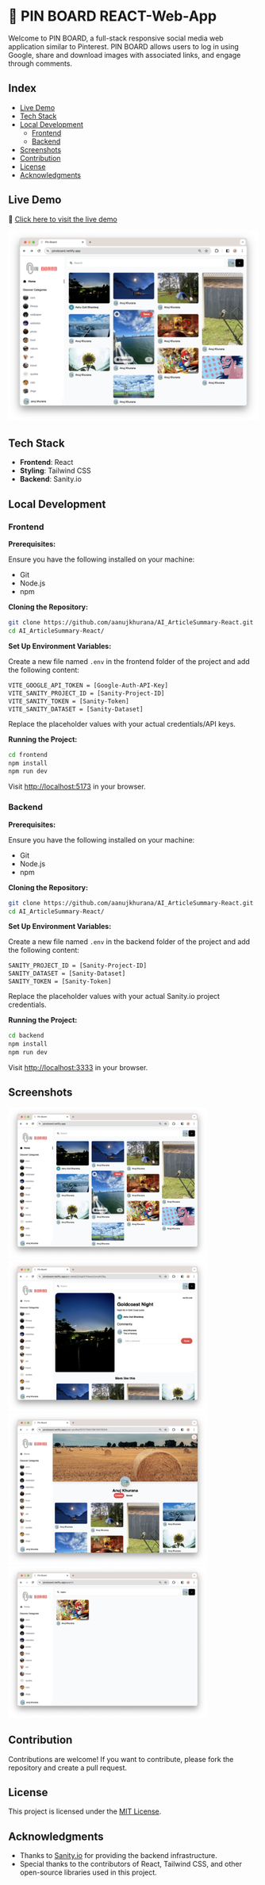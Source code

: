 # 📌 PIN BOARD REACT-Web-App

Welcome to PIN BOARD, a full-stack responsive social media web application similar to Pinterest. PIN BOARD allows users to log in using Google, share and download images with associated links, and engage through comments.

## Index
- [Live Demo](#live-demo)
- [Tech Stack](#tech-stack)
- [Local Development](#local-development)
  - [Frontend](#frontend)
  - [Backend](#backend)
- [Screenshots](#screenshots)
- [Contribution](#contribution)
- [License](#license)
- [Acknowledgments](#acknowledgments)

## Live Demo

🔗 [Click here to visit the live demo](https://pinsboard.netlify.app)

![Preview](/screenshots/img4.png)

## Tech Stack

- **Frontend**: React
- **Styling**: Tailwind CSS
- **Backend**: Sanity.io

## Local Development

### Frontend

**Prerequisites:**

Ensure you have the following installed on your machine:

- Git
- Node.js
- npm

**Cloning the Repository:**

```bash
git clone https://github.com/aanujkhurana/AI_ArticleSummary-React.git
cd AI_ArticleSummary-React/
```

**Set Up Environment Variables:**

Create a new file named `.env` in the frontend folder of the project and add the following content:

```env
VITE_GOOGLE_API_TOKEN = [Google-Auth-API-Key]
VITE_SANITY_PROJECT_ID = [Sanity-Project-ID]
VITE_SANITY_TOKEN = [Sanity-Token]
VITE_SANITY_DATASET = [Sanity-Dataset]
```

Replace the placeholder values with your actual credentials/API keys.

**Running the Project:**

```bash
cd frontend
npm install
npm run dev
```

Visit [http://localhost:5173](http://localhost:5173) in your browser.

### Backend

**Prerequisites:**

Ensure you have the following installed on your machine:

- Git
- Node.js
- npm

**Cloning the Repository:**

```bash
git clone https://github.com/aanujkhurana/AI_ArticleSummary-React.git
cd AI_ArticleSummary-React/
```

**Set Up Environment Variables:**

Create a new file named `.env` in the backend folder of the project and add the following content:

```env
SANITY_PROJECT_ID = [Sanity-Project-ID]
SANITY_DATASET = [Sanity-Dataset]
SANITY_TOKEN = [Sanity-Token]
```

Replace the placeholder values with your actual Sanity.io project credentials.

**Running the Project:**

```bash
cd backend
npm install
npm run dev
```

Visit [http://localhost:3333](http://localhost:3333) in your browser.

## Screenshots

<div align="left">
  <img src="/screenshots/img4.png" width="400px"</img>
  <img src="/screenshots/img3.png" width="400px"</img>
  <img src="/screenshots/img2.png" width="400px"</img>
  <img src="/screenshots/img1.png" width="400px"</img>
</div>

## Contribution

Contributions are welcome! If you want to contribute, please fork the repository and create a pull request. 

## License

This project is licensed under the [MIT License](LICENSE).

## Acknowledgments

- Thanks to [Sanity.io](https://www.sanity.io) for providing the backend infrastructure.
- Special thanks to the contributors of React, Tailwind CSS, and other open-source libraries used in this project.
